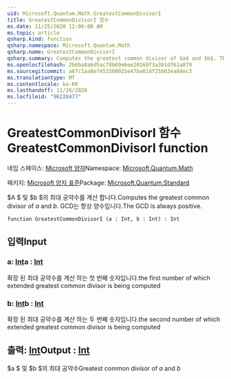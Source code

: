 ```yaml
---
uid: Microsoft.Quantum.Math.GreatestCommonDivisorI
title: GreatestCommonDivisorI 함수
ms.date: 11/25/2020 12:00:00 AM
ms.topic: article
qsharp.kind: function
qsharp.namespace: Microsoft.Quantum.Math
qsharp.name: GreatestCommonDivisorI
qsharp.summary: Computes the greatest common divisor of $a$ and $b$. The GCD is always positive.
ms.openlocfilehash: 2b6ba8a6d5ac78b69e6ee20160f3a3b1df61a879
ms.sourcegitcommit: a87c1aa8e7453360025e47ba614f25b02ea84ec3
ms.translationtype: MT
ms.contentlocale: ko-KR
ms.lasthandoff: 11/26/2020
ms.locfileid: "96228477"
---
```

# <a name="greatestcommondivisori-function"></a><span data-ttu-id="f57a9-102">GreatestCommonDivisorI 함수</span><span class="sxs-lookup"><span data-stu-id="f57a9-102">GreatestCommonDivisorI function</span></span>

<span data-ttu-id="f57a9-103">네임 스페이스: [Microsoft 양자](xref:Microsoft.Quantum.Math)</span><span class="sxs-lookup"><span data-stu-id="f57a9-103">Namespace: [Microsoft.Quantum.Math](xref:Microsoft.Quantum.Math)</span></span>

<span data-ttu-id="f57a9-104">패키지: [Microsoft 양자 표준](https://nuget.org/packages/Microsoft.Quantum.Standard)</span><span class="sxs-lookup"><span data-stu-id="f57a9-104">Package: [Microsoft.Quantum.Standard](https://nuget.org/packages/Microsoft.Quantum.Standard)</span></span>


<span data-ttu-id="f57a9-105">$A $ 및 $b $의 최대 공약수를 계산 합니다.</span><span class="sxs-lookup"><span data-stu-id="f57a9-105">Computes the greatest common divisor of $a$ and $b$.</span></span> <span data-ttu-id="f57a9-106">GCD는 항상 양수입니다.</span><span class="sxs-lookup"><span data-stu-id="f57a9-106">The GCD is always positive.</span></span>

```qsharp
function GreatestCommonDivisorI (a : Int, b : Int) : Int
```


## <a name="input"></a><span data-ttu-id="f57a9-107">입력</span><span class="sxs-lookup"><span data-stu-id="f57a9-107">Input</span></span>

### <a name="a--int"></a><span data-ttu-id="f57a9-108">a: [Int](xref:microsoft.quantum.lang-ref.int)</span><span class="sxs-lookup"><span data-stu-id="f57a9-108">a : [Int](xref:microsoft.quantum.lang-ref.int)</span></span>

<span data-ttu-id="f57a9-109">확장 된 최대 공약수를 계산 하는 첫 번째 숫자입니다.</span><span class="sxs-lookup"><span data-stu-id="f57a9-109">the first number of which extended greatest common divisor is being computed</span></span>


### <a name="b--int"></a><span data-ttu-id="f57a9-110">b: [Int](xref:microsoft.quantum.lang-ref.int)</span><span class="sxs-lookup"><span data-stu-id="f57a9-110">b : [Int](xref:microsoft.quantum.lang-ref.int)</span></span>

<span data-ttu-id="f57a9-111">확장 된 최대 공약수를 계산 하는 두 번째 숫자입니다.</span><span class="sxs-lookup"><span data-stu-id="f57a9-111">the second number of which extended greatest common divisor is being computed</span></span>



## <a name="output--int"></a><span data-ttu-id="f57a9-112">출력: [Int](xref:microsoft.quantum.lang-ref.int)</span><span class="sxs-lookup"><span data-stu-id="f57a9-112">Output : [Int](xref:microsoft.quantum.lang-ref.int)</span></span>

<span data-ttu-id="f57a9-113">$a $ 및 $b $의 최대 공약수</span><span class="sxs-lookup"><span data-stu-id="f57a9-113">Greatest common divisor of $a$ and $b$</span></span>